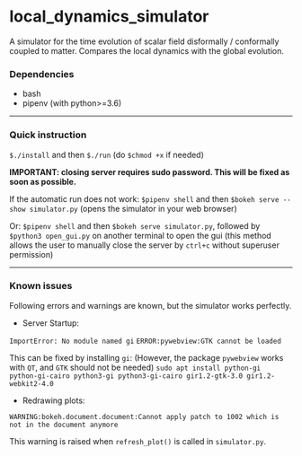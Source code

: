 # local_dynamics_simulator
A simulator for the time evolution of scalar field disformally / conformally coupled to matter. Compares the local dynamics with the global evolution.

### Dependencies
- bash
- pipenv (with python>=3.6)

-------------------------------

### Quick instruction
```$./install``` and then
```$./run```
(do ```$chmod +x``` if needed)

**IMPORTANT: closing server requires sudo password. This will be fixed as soon as possible.**

If the automatic run does not work:
```$pipenv shell``` and then ```$bokeh serve --show simulator.py```
(opens the simulator in your web browser)

Or:
```$pipenv shell``` and then ```$bokeh serve simulator.py```, followed by ```$python3 open_gui.py``` on another terminal to open the gui (this method allows the user to manually close the server by ```ctrl+c``` without superuser permission)

--------------------------
### Known issues
Following errors and warnings are known, but the simulator works perfectly.
- Server Startup:

```ImportError: No module named gi```
```ERROR:pywebview:GTK cannot be loaded```

This can be fixed by installing ``gi``:
(However, the package ```pywebview``` works with ```QT```, and ```GTK``` should not be needed)
```sudo apt install python-gi python-gi-cairo python3-gi python3-gi-cairo gir1.2-gtk-3.0 gir1.2-webkit2-4.0```

- Redrawing plots:

```WARNING:bokeh.document.document:Cannot apply patch to 1002 which is not in the document anymore```

This warning is raised when ```refresh_plot()``` is called in ```simulator.py```.
